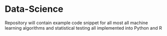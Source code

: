 # Data-Science
Repository will contain example code snippet for all most all machine learning algorithms and statistical testing all implemented into Python and R
